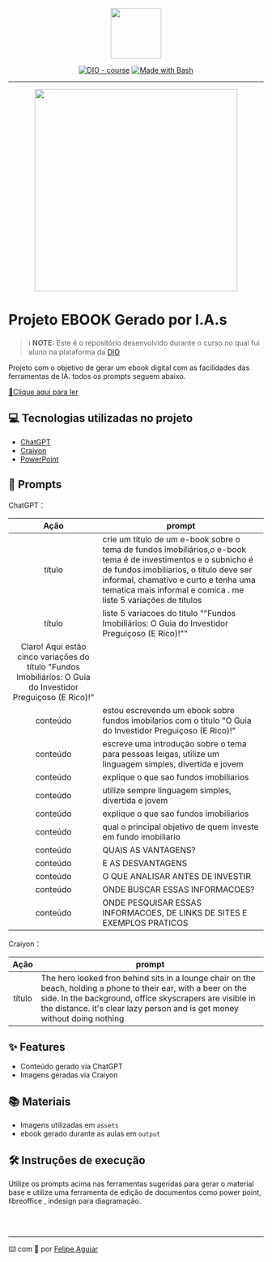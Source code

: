 <p align="center">
    <img width="100" src=".github/assets/banner.png">
</p>


<p align="center">
<a href="https://dio.me/"><img src="https://img.shields.io/badge/DIO-Course-28DA77?logo=youtube" alt="DIO - course"></a>
<a href="https://www.gnu.org/software/bash/" title="Go to Bash homepage"><img src="https://img.shields.io/badge/Prompt-Project-blue?logo=gnu-bash&amp;logoColor=white" alt="Made with Bash"></a></p>

-------


<p align="center">
<img 
    src="./assets/cover.png"
    width="400"  
/>
</p>

# Projeto EBOOK Gerado por I.A.s


 > ℹ️ **NOTE:** Este é o repositório desenvolvido durante o curso no qual fui aluno na plataforma da [DIO](https://dio.me)

Projeto com o objetivo de gerar um ebook digital com as facilidades das ferramentas de IA. todos os prompts
seguem abaixo.

<a href="https://github.com/felipeAguiarCode/prompts-recipe-to-create-a-ebook/blob/main/output/ebook%20-%20css%20jedi%20output.pdf" title="View PDF now"> 📕Clique aqui para ler</a>

## 💻 Tecnologias utilizadas no projeto

- [ChatGPT](https://chat.openai.com/) 
- [Craiyon](https://www.craiyon.com/)
- [PowerPoint](https://www.microsoft.com/en/microsoft-365/powerpoint)

## 🧠 Prompts


ChatGPT：

|   Ação   | prompt                                                                                                                                                                                                                                                                         |
| :------: | ------------------------------------------------------------------------------------------------------------------------------------------------------------------------------------------------------------------------------------------------------------------------------ |
|  título  | crie um título de um e-book sobre o tema de fundos imobiliários,o e-book tema é de investimentos e o subnicho é de fundos imobiliarios, o título deve ser informal, chamativo e curto e tenha uma tematica mais informal e comica . me liste 5 variações de títulos|
|  título  | liste 5 variacoes do titulo ""Fundos Imobiliários: O Guia do Investidor Preguiçoso (E Rico)!"" 
Claro! Aqui estão cinco variações do título "Fundos Imobiliários: O Guia do Investidor Preguiçoso (E Rico)!"|
| conteúdo | estou escrevendo um ebook sobre fundos imobilarios com o titulo "O Guia do Investidor Preguiçoso (E Rico)!" |
| conteúdo | escreve uma introdução sobre o tema para pessoas leigas, utilize um linguagem simples, divertida e jovem |
| conteúdo | explique o que sao fundos imobiliarios  |
| conteúdo | utilize sempre linguagem simples, divertida e jovem |
| conteúdo | explique o que sao fundos imobiliarios |
| conteúdo | qual o principal objetivo de quem investe em fundo imobiliario |
| conteúdo | QUAIS AS VANTAGENS?  |
| conteúdo | E AS DESVANTAGENS |
| conteúdo | O QUE ANALISAR ANTES DE INVESTIR |
| conteúdo | ONDE BUSCAR ESSAS INFORMACOES? |
| conteúdo | ONDE PESQUISAR ESSAS INFORMACOES, DE LINKS DE SITES E EXEMPLOS PRATICOS |

Craiyon：

|  Ação  | prompt                                                                                 |
| :----: | -------------------------------------------------------------------------------------- |
| título | The hero looked fron behind sits in a lounge chair on the beach, holding a phone to their ear, with a beer on the side. In the background, office skyscrapers are visible in the distance.  it's clear lazy person and is get money without doing nothing |

## ✨ Features

- Conteúdo gerado via ChatGPT
- Imagens geradas via Craiyon

## 📚 Materiais

- Imagens utilizadas em `assets`
- ebook gerado durante as aulas em `output`

## 🛠️ Instruções de execução

Utilize os prompts acima nas ferramentas sugeridas para gerar o material base e utilize uma ferramenta de edição de documentos como power point, libreoffice , indesign para diagramação.

<br/><br/>
<p>

---

⌨️ com 💜 por [Felipe Aguiar](https://github.com/felipeAguiarCode)
